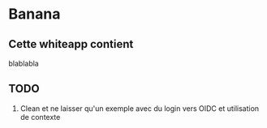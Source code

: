 # Banana

## Cette whiteapp contient
blablabla

## TODO
1. Clean et ne laisser qu'un exemple avec du login vers OIDC et utilisation de contexte